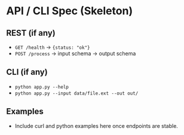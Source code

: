 # API / CLI Spec (Skeleton)

## REST (if any)
- `GET /health` → `{status: "ok"}`
- `POST /process` → input schema → output schema

## CLI (if any)
- `python app.py --help`
- `python app.py --input data/file.ext --out out/`

## Examples
- Include curl and python examples here once endpoints are stable.
